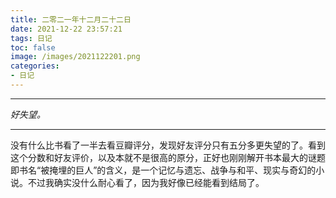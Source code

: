```yaml
---
title: 二零二一年十二月二十二日
date: 2021-12-22 23:57:21
tags: 日记
toc: false
image: /images/2021122201.png
categories:
- 日记
---
```


------

*好失望。*

------

没有什么比书看了一半去看豆瓣评分，发现好友评分只有五分多更失望的了。看到这个分数和好友评价，以及本就不是很高的原分，正好也刚刚解开书本最大的谜题即书名“被掩埋的巨人”的含义，是一个记忆与遗忘、战争与和平、现实与奇幻的小说。不过我确实没什么耐心看了，因为我好像已经能看到结局了。
